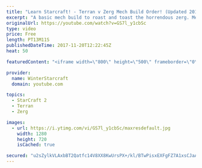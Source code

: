 ```yaml
---
title: "Learn Starcraft! - Terran v Zerg Mech Build Order! (Updated 2018)"
excerpt: "A basic mech build to roast and toast the horrendous zerg. Meant for lower level players looking for some direction! -- Watch live at https://www.twitch.tv/wintergaming"
originalUrl: https://youtube.com/watch?v=GS7l_y1cbSc
type: video
price: Free
length: PT13M11S
publishedDateTime: 2017-11-20T12:22:45Z
heat: 50

featuredContent: "<iframe width=\"800\" height=\"500\" frameborder=\"0\" src=\"https://www.youtube.com/embed/GS7l_y1cbSc\" allow=\"accelerometer; autoplay; encrypted-media; gyroscope; picture-in-picture\" allowfullscreen></iframe>"

provider:
  name: WinterStarcraft
  domain: youtube.com

topics:
  - StarCraft 2
  - Terran
  - Zerg

images:
  - url: https://i.ytimg.com/vi/GS7l_y1cbSc/maxresdefault.jpg
    width: 1280
    height: 720
    isCached: true

secured: "u2sZylkVLAxbBT2Qatfc14V8XX8KwUrsPX+/kl/BTwPisxEXFgFZ7A1xsCJaAvrBUqcxlNhbdjK/CNyQ4oYdcK8GzJD+UeG8u6J6V1CcgEcjlFittSipD/IgVXzljSNMTK/VxPSkCo8hDekLPP3Vrh05z6zlz+Vo3FwjObsg90wwlUUbgaAftD1R8XQOQZFrvR+wmFTvwpElF20zW4OTIYua6qrKzguWsBEpS3XQmlSoVuNOISs9TjUWroKZs0LNkBmW/C7o2/nSB9uN7kDMtSvctFTApGTWFh1QlHiEs+fv3REWUVGrKUBM24kWSxhDWkMK86G5drtPz95rYfZrX3Jx+u7xXvs9I9ByViATgdxAX3WluWKA/sMlfIzQSIsY3IPaeiAYckFgwMUXYyd3Pwxo0Sft2/kT0qnv91c+buQ=;Pf7asNMlCyF/cB5DxOiUfw=="
---
```


